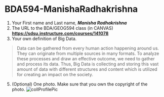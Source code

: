 # BDA594-ManishaRadhakrishna

1. Your First name and Last name,
   ***Manisha Radhakrishna***
3. The URL to the BDA/GEOG594 class (in CANVAS)
   **https://sdsu.instructure.com/courses/141078**
4. Your own definition of Big Data.
> Data can be gathered from every human action happening around us. They can originate from multiple sources in many formats. To analyze these processes and draw an effective outcome, we need to gather and process its data. Thus, Big Data is collecting and storing this vast amount of data with different structures and content which is utilized for creating an impact on the society.
5. (Optional) One photo. Make sure that you own the copyright of the photo.
   ![collProfilePic](https://github.com/ManishaMatta/BDA594-ManishaRadhakrishna/assets/50313389/e898e436-7a8f-4154-8d53-e679fd59933f)
